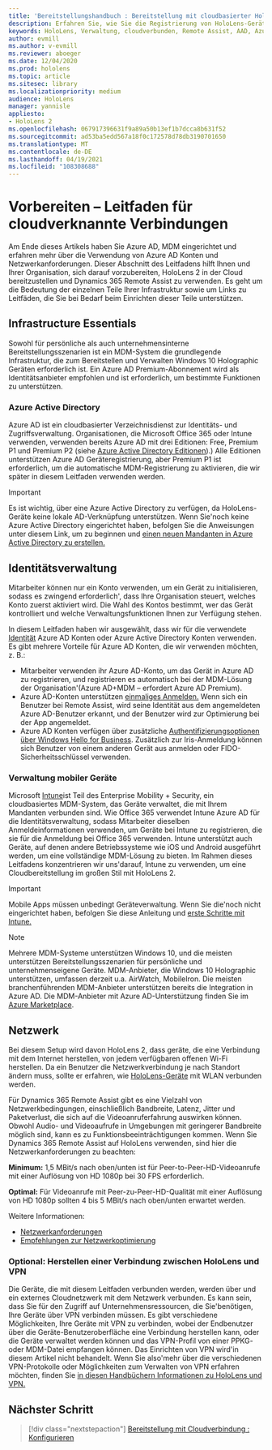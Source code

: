 ```yaml
---
title: 'Bereitstellungshandbuch : Bereitstellung mit cloudbasierter HoloLens 2 im großen Stil mit Remote Assist – Vorbereiten'
description: Erfahren Sie, wie Sie die Registrierung von HoloLens-Geräten über ein mit der Cloud verbundenes Netzwerk mithilfe von Azure Active Directory und Identitätsverwaltung vorbereiten.
keywords: HoloLens, Verwaltung, cloudverbunden, Remote Assist, AAD, Azure AD, MDM, Mobile Geräteverwaltung
author: evmill
ms.author: v-evmill
ms.reviewer: aboeger
ms.date: 12/04/2020
ms.prod: hololens
ms.topic: article
ms.sitesec: library
ms.localizationpriority: medium
audience: HoloLens
manager: yannisle
appliesto:
- HoloLens 2
ms.openlocfilehash: 067917396631f9a89a50b13ef1b7dcca8b631f52
ms.sourcegitcommit: ad53ba5edd567a18f0c172578d78db3190701650
ms.translationtype: MT
ms.contentlocale: de-DE
ms.lasthandoff: 04/19/2021
ms.locfileid: "108308688"
---
```

# <a name="prepare---cloud-connected-guide"></a>Vorbereiten – Leitfaden für cloudverknannte Verbindungen

Am Ende dieses Artikels haben Sie Azure AD, MDM eingerichtet und erfahren mehr über die Verwendung von Azure AD Konten und Netzwerkanforderungen. Dieser Abschnitt des Leitfadens hilft Ihnen und Ihrer Organisation, sich darauf vorzubereiten, HoloLens 2 in der Cloud bereitzustellen und Dynamics 365 Remote Assist zu verwenden. Es geht um die Bedeutung der einzelnen Teile Ihrer Infrastruktur sowie um Links zu Leitfäden, die Sie bei Bedarf beim Einrichten dieser Teile unterstützen.

## <a name="infrastructure-essentials"></a>Infrastructure Essentials

Sowohl für persönliche als auch unternehmensinterne Bereitstellungsszenarien ist ein MDM-System die grundlegende Infrastruktur, die zum Bereitstellen und Verwalten Windows 10 Holographic Geräten erforderlich ist. Ein Azure AD Premium-Abonnement wird als Identitätsanbieter empfohlen und ist erforderlich, um bestimmte Funktionen zu unterstützen.

### <a name="azure-active-directory"></a>Azure Active Directory

Azure AD ist ein cloudbasierter Verzeichnisdienst zur Identitäts- und Zugriffsverwaltung. Organisationen, die Microsoft Office 365 oder Intune verwenden, verwenden bereits Azure AD mit drei Editionen: Free, Premium P1 und Premium P2 (siehe [Azure Active Directory Editionen](https://azure.microsoft.com/documentation/articles/active-directory-editions)).) Alle Editionen unterstützen Azure AD Geräteregistrierung, aber Premium P1 ist erforderlich, um die automatische MDM-Registrierung zu aktivieren, die wir später in diesem Leitfaden verwenden werden.

> [!IMPORTANT]
> Es ist wichtig, über eine Azure Active Directory zu verfügen, da HoloLens-Geräte keine lokale AD-Verknüpfung unterstützen. Wenn Sie&#39;noch keine Azure Active Directory eingerichtet haben, befolgen Sie die Anweisungen unter diesem Link, um zu beginnen und [einen neuen Mandanten in Azure Active Directory zu erstellen.](https://docs.microsoft.com/azure/active-directory/fundamentals/active-directory-access-create-new-tenant)

## <a name="identity-management"></a>Identitätsverwaltung

Mitarbeiter können nur ein Konto verwenden, um ein Gerät zu initialisieren, sodass es zwingend erforderlich&#39;, dass Ihre Organisation steuert, welches Konto zuerst aktiviert wird. Die Wahl des Kontos bestimmt, wer das Gerät kontrolliert und welche Verwaltungsfunktionen Ihnen zur Verfügung stehen.

In diesem Leitfaden haben wir ausgewählt, dass wir für die verwendete [Identität](https://docs.microsoft.com/hololens/hololens-identity) Azure AD Konten oder Azure Active Directory Konten verwenden. Es gibt mehrere Vorteile für Azure AD Konten, die wir verwenden möchten, z. B.:

- Mitarbeiter verwenden ihr Azure AD-Konto, um das Gerät in Azure AD zu registrieren, und registrieren es automatisch bei der MDM-Lösung der Organisation&#39;(Azure AD+MDM – erfordert Azure AD Premium).
- Azure AD-Konten unterstützen [einmaliges Anmelden.](https://docs.microsoft.com/azure/active-directory/manage-apps/what-is-single-sign-on) Wenn sich ein Benutzer bei Remote Assist, wird seine Identität aus dem angemeldeten Azure AD-Benutzer erkannt, und der Benutzer wird zur Optimierung bei der App angemeldet.
- Azure AD Konten verfügen über zusätzliche [Authentifizierungsoptionen](https://docs.microsoft.com/hololens/hololens-identity) [über Windows Hello for Business](https://docs.microsoft.com/windows/security/identity-protection/hello-for-business/hello-identity-verification). Zusätzlich zur Iris-Anmeldung können sich Benutzer von einem anderen Gerät aus anmelden oder FIDO-Sicherheitsschlüssel verwenden.

### <a name="mobile-device-management"></a>Verwaltung mobiler Geräte

Microsoft [Intune](https://docs.microsoft.com/mem/intune/fundamentals/what-is-intune)ist Teil des Enterprise Mobility + Security, ein cloudbasiertes MDM-System, das Geräte verwaltet, die mit Ihrem Mandanten verbunden sind. Wie Office 365 verwendet Intune Azure AD für die Identitätsverwaltung, sodass Mitarbeiter dieselben Anmeldeinformationen verwenden, um Geräte bei Intune zu registrieren, die sie für die Anmeldung bei Office 365 verwenden. Intune unterstützt auch Geräte, auf denen andere Betriebssysteme wie iOS und Android ausgeführt werden, um eine vollständige MDM-Lösung zu bieten. Im Rahmen dieses Leitfadens konzentrieren wir uns&#39;darauf, Intune zu verwenden, um eine Cloudbereitstellung im großen Stil mit HoloLens 2.

> [!IMPORTANT]
> Mobile Apps müssen unbedingt Geräteverwaltung. Wenn Sie die&#39;noch nicht eingerichtet haben, befolgen Sie diese Anleitung und [erste Schritte mit Intune.](https://docs.microsoft.com/mem/intune/fundamentals/free-trial-sign-up)

> [!NOTE]
> Mehrere MDM-Systeme unterstützen Windows 10, und die meisten unterstützen Bereitstellungsszenarien für persönliche und unternehmenseigene Geräte. MDM-Anbieter, die Windows 10 Holographic unterstützen, umfassen derzeit u.a. AirWatch, MobileIron. Die meisten branchenführenden MDM-Anbieter unterstützen bereits die Integration in Azure AD. Die MDM-Anbieter mit Azure AD-Unterstützung finden Sie im [Azure Marketplace](https://azure.microsoft.com/marketplace/).

## <a name="network"></a>Netzwerk

Bei diesem Setup wird davon HoloLens 2, dass geräte, die eine Verbindung mit dem Internet herstellen, von jedem verfügbaren offenen Wi-Fi herstellen. Da ein Benutzer die Netzwerkverbindung je nach Standort ändern muss, sollte er erfahren, wie [HoloLens-Geräte](https://docs.microsoft.com/hololens/hololens-network) mit WLAN verbunden werden.

Für Dynamics 365 Remote Assist gibt es eine Vielzahl von Netzwerkbedingungen, einschließlich Bandbreite, Latenz, Jitter und Paketverlust, die sich auf die Videoanruferfahrung auswirken können. Obwohl Audio- und Videoaufrufe in Umgebungen mit geringerer Bandbreite möglich sind, kann es zu Funktionsbeeinträchtigungen kommen. Wenn Sie Dynamics 365 Remote Assist auf HoloLens verwenden, sind hier die Netzwerkanforderungen zu beachten:

**Minimum:** 1,5 MBit/s nach oben/unten ist für Peer-to-Peer-HD-Videoanrufe mit einer Auflösung von HD 1080p bei 30 FPS erforderlich.

**Optimal:** Für Videoanrufe mit Peer-zu-Peer-HD-Qualität mit einer Auflösung von HD 1080p sollten 4 bis 5 MBit/s nach oben/unten erwartet werden.

Weitere Informationen:

- [Netzwerkanforderungen](https://docs.microsoft.com/dynamics365/mixed-reality/remote-assist/requirements#network-requirements)
- [Empfehlungen zur Netzwerkoptimierung](https://docs.microsoft.com/dynamics365/mixed-reality/remote-assist/requirements#dynamics-365-remote-assist-hololens)

### <a name="optional-connect-your-hololens-to-vpn"></a>Optional: Herstellen einer Verbindung zwischen HoloLens und VPN

Die Geräte, die mit diesem Leitfaden verbunden werden, werden über und ein externes Cloudnetzwerk mit dem Netzwerk verbunden. Es kann sein, dass Sie für den Zugriff auf Unternehmensressourcen, die Sie&#39;benötigen, Ihre Geräte über VPN verbinden müssen. Es gibt verschiedene Möglichkeiten, Ihre Geräte mit VPN zu verbinden, wobei der Endbenutzer über die Geräte-Benutzeroberfläche eine Verbindung herstellen kann, oder die Geräte verwaltet werden können und das VPN-Profil von einer PPKG- oder MDM-Datei empfangen können. Das Einrichten von VPN wird&#39;in diesem Artikel nicht behandelt. Wenn Sie also&#39;mehr über die verschiedenen VPN-Protokolle oder Möglichkeiten zum Verwalten von VPN erfahren möchten, finden Sie [in diesen Handbüchern Informationen zu HoloLens und VPN.](https://docs.microsoft.com/hololens/hololens-network#vpn)

## <a name="next-step"></a>Nächster Schritt

> [!div class="nextstepaction"]
> [Bereitstellung mit Cloudverbindung : Konfigurieren](hololens2-cloud-connected-configure.md)
